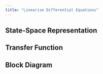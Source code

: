 ```yaml
---
title: "Linearise Differential Equations"
---
```

## State-Space Representation

## Transfer Function

## Block Diagram